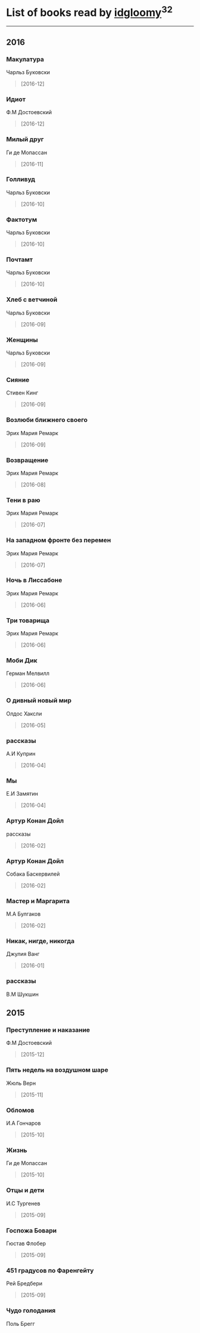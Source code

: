 # List of books read by [idgloomy](http://vk.com/id87187820)<sup>32</sup>
---

## 2016

### Макулатура
Чарльз Буковски
> [2016-12] 


### Идиот
Ф.М Достоевский
> [2016-12] 


### Милый друг
Ги де Мопассан
> [2016-11] 


### Голливуд
Чарльз Буковски
> [2016-10] 


### Фактотум
Чарльз Буковски
> [2016-10] 


### Почтамт
Чарльз Буковски
> [2016-10] 


### Хлеб с ветчиной
Чарльз Буковски
> [2016-09] 


### Женщины
Чарльз Буковски
> [2016-09] 


### Сияние
Стивен Кинг
> [2016-09] 


### Возлюби ближнего своего
Эрих Мария Ремарк
> [2016-09] 


### Возвращение
Эрих Мария Ремарк
> [2016-08] 


### Тени в раю
Эрих Мария Ремарк
> [2016-07] 


### На западном фронте без перемен
Эрих Мария Ремарк
> [2016-07] 


### Ночь в Лиссабоне
Эрих Мария Ремарк
> [2016-06] 


### Три товарища
Эрих Мария Ремарк
> [2016-06] 


### Моби Дик
Герман Мелвилл
> [2016-06] 


### О дивный новый мир
Олдос Хаксли
> [2016-05] 


### рассказы
А.И Куприн
> [2016-04] 


### Мы
Е.И Замятин
> [2016-04] 


### Артур Конан Дойл
рассказы
> [2016-02] 


### Артур Конан Дойл
Собака Баскервилей
> [2016-02] 


### Мастер и Маргарита
М.А Булгаков
> [2016-02] 


### Никак, нигде, никогда
Джулия Ванг
> [2016-01] 


### рассказы
В.М Шукшин



## 2015

### Преступление и наказание
Ф.М Достоевский
> [2015-12] 


### Пять недель на воздушном шаре
Жюль Верн
> [2015-11] 


### Обломов
И.А Гончаров
> [2015-10] 


### Жизнь
Ги де Мопассан
> [2015-10] 


### Отцы и дети
И.С Тургенев
> [2015-09] 


### Госпожа Бовари
Гюстав Флобер
> [2015-09] 


### 451 градусов по Фаренгейту
Рей Бредбери
> [2015-09] 


### Чудо голодания
Поль Брегг




